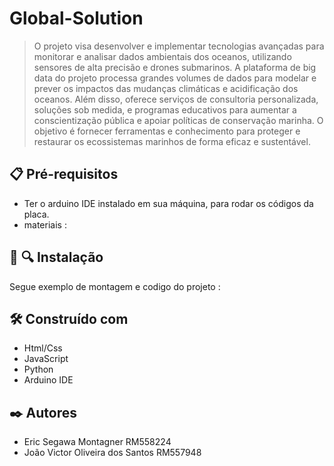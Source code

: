 # **Global-Solution**

>O projeto visa desenvolver e implementar tecnologias avançadas para monitorar e analisar dados ambientais dos oceanos, utilizando sensores de alta precisão e drones submarinos. A plataforma de big data do projeto processa grandes volumes de dados para modelar e prever os impactos das mudanças climáticas e acidificação dos oceanos.
>Além disso, oferece serviços de consultoria personalizada, soluções sob medida, e programas educativos para aumentar a conscientização pública e apoiar políticas de conservação marinha. O objetivo é fornecer ferramentas e conhecimento para proteger e restaurar os ecossistemas marinhos de forma eficaz e sustentável.

## 📋 Pré-requisitos
+ Ter o arduino IDE instalado em sua máquina, para rodar os códigos da placa.
+ materiais :

## 📡 🔍 Instalação
Segue exemplo de montagem e codigo do projeto : 


## 🛠️ Construído com
+ Html/Css
+ JavaScript
+ Python
+ Arduino IDE

## ✒️ Autores
+ Eric Segawa Montagner RM558224
+ João Victor Oliveira dos Santos RM557948 
